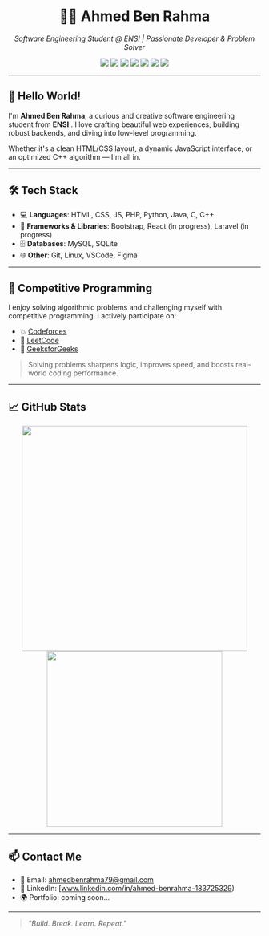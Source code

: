 <h1 align="center">👨‍💻 Ahmed Ben Rahma</h1>
<p align="center">
  <em>Software Engineering Student @ ENSI | Passionate Developer & Problem Solver</em>
</p>

<p align="center">
  <img src="https://img.shields.io/badge/Code-HTML5-orange?style=flat&logo=html5" />
  <img src="https://img.shields.io/badge/Code-CSS3-blue?style=flat&logo=css3" />
  <img src="https://img.shields.io/badge/Code-JavaScript-yellow?style=flat&logo=javascript" />
  <img src="https://img.shields.io/badge/Code-PHP-purple?style=flat&logo=php" />
  <img src="https://img.shields.io/badge/Code-Python-green?style=flat&logo=python" />
  <img src="https://img.shields.io/badge/Code-C%2B%2B-blue?style=flat&logo=c%2B%2B" />
  <img src="https://img.shields.io/badge/Code-Java-red?style=flat&logo=java" />
</p>

---

## 👋 Hello World!

I'm **Ahmed Ben Rahma**, a curious and creative software engineering student from **ENSI** .    I love crafting beautiful web experiences, building robust backends, and diving into low-level programming.

Whether it's a clean HTML/CSS layout, a dynamic JavaScript interface, or an optimized C++ algorithm — I'm all in.

---

## 🛠️ Tech Stack

- 💻 **Languages**: HTML, CSS, JS, PHP, Python, Java, C, C++
- 🧱 **Frameworks & Libraries**: Bootstrap, React (in progress), Laravel (in progress)
- 🗄️ **Databases**: MySQL, SQLite
- 🌐 **Other**: Git, Linux, VSCode, Figma

---

## 🧠 Competitive Programming

I enjoy solving algorithmic problems and challenging myself with competitive programming. I actively participate on:

- 💥 [Codeforces](https://codeforces.com/profile/yagami10)
- 🧩 [LeetCode](https://leetcode.com/u/yagami10/)
- 🧠 [GeeksforGeeks](https://www.geeksforgeeks.org/user/ahmedbe39mb/)

> Solving problems sharpens logic, improves speed, and boosts real-world coding performance.

---

## 📈 GitHub Stats

<p align="center">
  <img src="https://github-readme-stats.vercel.app/api?username=ahmedbenrahma&show_icons=true&theme=radical" width="450"/>
  <img src="https://github-readme-stats.vercel.app/api/top-langs/?username=ahmedbenrahma&layout=compact&theme=radical" width="350"/>
</p>

---

## 📫 Contact Me

- 📨 Email: ahmedbenrahma79@gmail.com
- 💼 LinkedIn: [www.linkedin.com/in/ahmed-benrahma-183725329)
- 🌍 Portfolio: coming soon...

---

> *"Build. Break. Learn. Repeat."*
